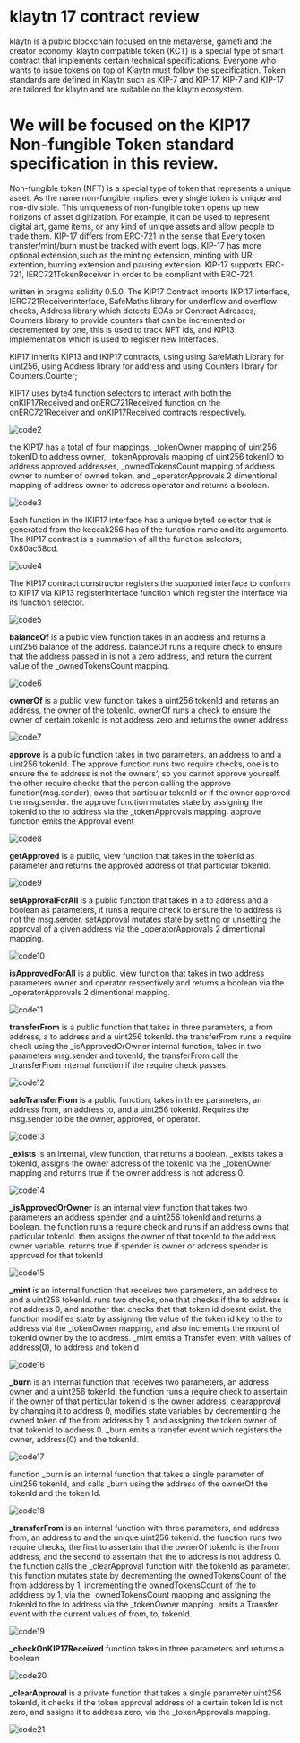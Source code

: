**klaytn 17 contract review**
=

klaytn is a public blockchain focused on the metaverse, gamefi and the creator economy.
klaytn compatible token (KCT) is a special type of smart contract that implements certain technical specifications. Everyone who wants to issue tokens on top of Klaytn must follow the specification. Token standards are defined in Klaytn such as KIP-7 and KIP-17. KIP-7 and KIP-17 are tailored for klaytn and are suitable on the klaytn ecosystem.

<h1>We will be focused on the KIP17 Non-fungible Token standard  specification in this review.</h1>


Non-fungible token (NFT) is a special type of token that represents a unique asset. As the name non-fungible implies, every single token is unique and non-divisible. This uniqueness of non-fungible token opens up new horizons of asset digitization. For example, it can be used to represent digital art, game items, or any kind of unique assets and allow people to trade them.
KIP-17 differs from ERC-721 in the sense that Every token transfer/mint/burn must be tracked with event logs. 
KIP-17 has more optional extension,such as the minting extension, minting with URI extention, burning extension and pausing extension.
KIP-17 supports ERC-721, IERC721TokenReceiver in order to be compliant with ERC-721.

written in pragma solidity 0.5.0,
The KIP17 Contract imports IKPI17 interface, IERC721Receiverinterface, SafeMaths library for underflow and overflow checks, Address library which detects EOAs or Contract Adresses, Counters library to provide counters that can be incremented or decremented by one, this is used to track NFT ids, and KIP13 implementation which is used to register new Interfaces.

KIP17 inherits KIP13 and IKIP17 contracts, using using SafeMath Library for uint256, using Address library for address and using Counters library for Counters.Counter;

KIP17 uses byte4 function selectors to interact with both the onKIP17Received and onERC721Received function on the onERC721Receiver and onKIP17Received contracts respectively.

![code2](https://user-images.githubusercontent.com/72661662/162277663-42752309-634c-40e6-be2d-3215eae1637a.png)


the KIP17 has a total of four mappings. 
_tokenOwner mapping of uint256 tokenID to 
address owner, _tokenApprovals mapping of uint256 tokenID to address approved addresses, _ownedTokensCount mapping of address owner to number of owned token, and _operatorApprovals 2 dimentional mapping of address owner to address operator and returns a boolean.

![code3](https://user-images.githubusercontent.com/72661662/162277720-d549125c-2b1b-4cee-85e1-03f8d6bd53fa.png)


Each function in the IKIP17 interface has a unique byte4 selector that is generated from the keccak256 has of the function name and its arguments. The KIP17 contract is a summation of all the function selectors, 0x80ac58cd.

![code4](https://user-images.githubusercontent.com/72661662/162277887-1c29783a-2c20-4882-9b61-4e6de323fcd7.png)

The KIP17 contract constructor registers the supported interface to conform to KIP17 via KIP13 registerInterface function which register the interface via its function selector.

![code5](https://user-images.githubusercontent.com/72661662/162277983-064f6295-3c24-4de2-9804-ca02608f2c65.png)

**balanceOf** is a public view function takes in an address and returns a uint256 balance of the address. balanceOf runs a require check to ensure that the address passed in is not a zero address, and return the current value of the _ownedTokensCount mapping. 

![code6](https://user-images.githubusercontent.com/72661662/162278033-aad3ecd6-ccbb-4668-872c-292b4dccd6a1.png)

**ownerOf** is a public view function takes a uint256 tokenId and returns an address, the owner of the tokenId. ownerOf runs a check to ensure the owner of certain tokenId is not address zero and returns the owner address 

![code7](https://user-images.githubusercontent.com/72661662/162278076-f03266b9-fb20-4aed-bb3d-a6cd2aa604a1.png)

**approve** is a public function takes in two parameters, an address to and a uint256 tokenId. The approve function runs two require checks, one is to ensure the to address is not the owners', so you cannot approve yourself. the other require checks that the person calling the approve function(msg.sender), owns that particular tokenId or if the owner approved the msg.sender. the approve function mutates state by assigning the tokenId to the to address via the _tokenApprovals mapping. approve function emits the Approval event

![code8](https://user-images.githubusercontent.com/72661662/162278115-3ac88e06-9480-49ef-a7a6-f1a6c6fa4393.png)

**getApproved** is a public, view function that takes in the tokenId as parameter and returns the approved address of that particular tokenId.

![code9](https://user-images.githubusercontent.com/72661662/162278146-569cfc85-5c72-4292-837f-3362cea5f648.png)

**setApprovalForAll** is a public function that takes in a to address and a boolean as parameters, it runs a require check to ensure the to address is not the msg.sender. setApproval mutates state by setting or unsetting the approval of a given address via the _operatorApprovals 2 dimentional mapping.

![code10](https://user-images.githubusercontent.com/72661662/162278230-888fd0a3-e284-4937-af61-09734932e5c1.png)

**isApprovedForAll** is a public, view function that takes in two address parameters owner and operator respectively and returns a boolean via the _operatorApprovals 2 dimentional mapping.

![code11](https://user-images.githubusercontent.com/72661662/162278271-e14a3836-bb4f-4512-b462-07d7e0a89069.png)


**transferFrom** is a public function that takes in three parameters, a from address, a to address and a uint256 tokenId. the transferFrom runs a require check using the _isApprovedOrOwner internal function, takes in two parameters msg.sender and tokenId, the transferFrom call the _transferFrom internal function if the require check passes.

![code12](https://user-images.githubusercontent.com/72661662/162278314-066fb78c-69bf-44dc-ae29-3383b0792f78.png)

**safeTransferFrom** is a public function, takes in three parameters, an address from, an address to, and a uint256 tokenId. Requires the msg.sender to be the owner, approved, or operator. 

![code13](https://user-images.githubusercontent.com/72661662/162278343-42d7dff2-2e4f-496e-972b-bffd3b3e11b3.png)

**_exists** is an internal, view function, that returns a boolean. _exists takes a tokenId, assigns the owner address of the tokenId via the _tokenOwner mapping and returns true if the owner address is not address 0.

![code14](https://user-images.githubusercontent.com/72661662/162278374-d0c8f74c-6da9-4473-836f-92d07be39526.png)

**_isApprovedOrOwner** is an internal view function that takes two parameters an address spender and a uint256 tokenId and returns a boolean. the function runs a require check and runs if 
an address owns that particular tokenId. 
then assigns the owner of that tokenId to the address owner variable.
returns true if spender is owner or address spender is approved for that tokenId

![code15](https://user-images.githubusercontent.com/72661662/162278414-66906a48-f04d-4a53-8b95-5e6503acf211.png)


**_mint** is an internal function that receives two parameters, an address to and a uint256 tokenId. runs two checks, one that checks if the to address is not address 0, and another that checks that that token id doesnt exist.
the function modifies state by assigning the value of the token id key to the to address via the _tokenOwner mapping, and also increments the mount of tokenId owner by the to address.
_mint emits a Transfer event with values of address(0), to address and tokenId

![code16](https://user-images.githubusercontent.com/72661662/162278461-4a4c3ea5-a3f1-4661-9d93-037f1ef30b8a.png)

**_burn** is an internal function that receives two parameters, an address owner and a uint256 tokenId. the function runs a require check to assertain if the owner of that perticular tokenId is the owner address, clearapproval by changing it to address 0, modifies state variables by decrementing the owned token of the from address by 1, and assigning the token owner of that tokenId to address 0.
_burn emits a transfer event which registers the owner, address(0) and the tokenId.

![code17](https://user-images.githubusercontent.com/72661662/162278508-606c2ede-d30c-434b-ad5b-77acdc5c2f06.png)


function _burn is an internal function that takes a single parameter of uint256 tokenId, and calls _burn using the address of the ownerOf the tokenId and the token Id.

![code18](https://user-images.githubusercontent.com/72661662/162278541-26aa2b85-1dd3-493d-bdb4-fefc4346f0fb.png)


**_transferFrom** is an internal function with three parameters, and address from, an address to and the unique uint256 tokenId. the function runs two require checks, the first to assertain that the ownerOf tokenId is the from address, and the second to assertain that the to address is not address 0. the function calls the _clearApproval function with the tokenId as parameter. this function mutates state by decrementing the ownedTokensCount of the from adddress by 1, incrementing the ownedTokensCount of the to adddress by 1, via the _ownedTokensCount mapping and assigning the tokenId to the to address via the _tokenOwner mapping. emits a Transfer event with the current values of from, to, tokenId.

![code19](https://user-images.githubusercontent.com/72661662/162278566-cbdc3b94-4563-4688-96c9-1f14a75fda19.png)



**_checkOnKIP17Received** function takes in three parameters and returns a boolean

![code20](https://user-images.githubusercontent.com/72661662/162278592-cfb31563-d67a-47cc-b320-b3bc55778030.png)


**_clearApproval** is a private function that takes a single parameter uint256 tokenId, it checks if the token approval address
of a certain token Id is not zero, and assigns it to address zero, via the _tokenApprovals mapping.

![code21](https://user-images.githubusercontent.com/72661662/162278611-e8b28359-e549-45f2-95bb-edab255132d2.png)


